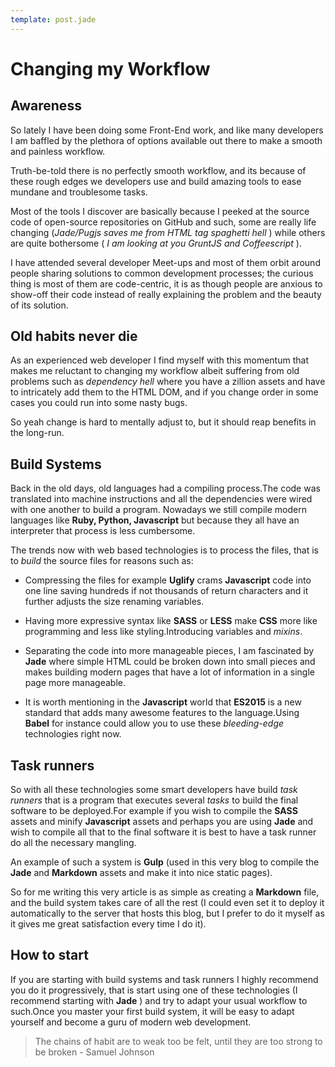 ```yaml
---
template: post.jade
---
```

Changing my Workflow
===============

Awareness
------------

So lately I have been doing some Front-End work, and like many developers I am baffled by the plethora of options available out there to make a smooth and painless workflow.

Truth-be-told there is no perfectly smooth workflow, and its because of these rough edges we developers use and build amazing tools to ease mundane and troublesome tasks.

Most of the tools I discover are basically because I peeked at the source code of open-source repositories on GitHub and such, some are really life changing (*Jade/Pugjs saves me from HTML tag spaghetti hell* ) while others are quite bothersome ( *I am looking at you GruntJS and Coffeescript* ).

I have attended several developer Meet-ups and most of them orbit around people sharing solutions to common development processes; the curious thing is most of them are code-centric, it is as though people are anxious to show-off their code instead of really explaining the problem and the beauty of its solution.

Old habits never die
--------------------

As an experienced web developer I find myself with this momentum that makes me reluctant to changing my workflow albeit suffering from old problems such as *dependency hell* where you have a zillion assets and have to intricately add them to the HTML DOM, and if you change order in some cases you could run into some nasty bugs.

So yeah change is hard to mentally adjust to, but it should reap benefits in the long-run.

Build Systems
-------------

Back in the old days, old languages had a compiling process.The code was translated into machine instructions and all the dependencies were wired with one another to build a program. Nowadays we still compile modern languages like **Ruby, Python, Javascript** but because they all have an interpreter that process is less cumbersome.

The trends now with web based technologies is to process the files, that is to *build* the source files for reasons such as:

- Compressing the files for example **Uglify** crams **Javascript** code into one line saving hundreds if not thousands of return characters and it further adjusts the size renaming variables.

- Having more expressive syntax like **SASS** or **LESS** make **CSS** more like programming and less like styling.Introducing variables and *mixins*.

- Separating the code into more manageable pieces, I am fascinated by **Jade** where simple HTML could be broken down into small pieces and makes building modern pages that have a lot of information in a single page more manageable.

- It is worth mentioning in the **Javascript** world that **ES2015** is a new standard that adds many awesome features to the language.Using **Babel** for instance could allow you to use these *bleeding-edge* technologies right now.

Task runners
------------

So with all these technologies some smart developers have build *task runners* that is a program that executes several *tasks* to build the final software to be deployed.For example if you wish to compile the **SASS** assets and minify **Javascript** assets and perhaps you are using **Jade** and wish to compile all that to the final software it is best to have a task runner do all the necessary mangling.

An example of such a system is **Gulp** (used in this very blog to compile the **Jade** and **Markdown** assets and make it into nice static pages).

So for me writing this very article is as simple as creating a **Markdown** file, and the build system takes care of all the rest (I could even set it to deploy it automatically to the server that hosts this blog, but I prefer to do it myself as it gives me great satisfaction every time I do it).

How to start
------------

If you are starting with build systems and task runners I highly recommend you do it progressively, that is start using one of these technologies (I recommend starting with **Jade** ) and try to adapt your usual workflow to such.Once you master your first build system, it will be easy to adapt yourself and become a guru of modern web development.

>The chains of habit are to weak too be felt, until they are too strong to be broken - Samuel Johnson
